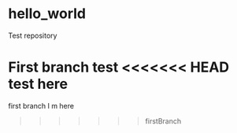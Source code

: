 # hello_world
Test repository

First branch test
<<<<<<< HEAD
 test here
=======
 first branch I m here 
>>>>>>> firstBranch
